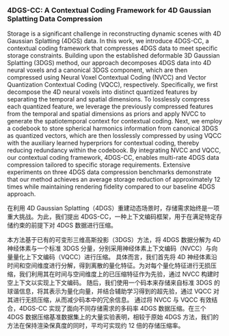 ### 4DGS-CC: A Contextual Coding Framework for 4D Gaussian Splatting Data Compression

Storage is a significant challenge in reconstructing dynamic scenes with 4D Gaussian Splatting (4DGS) data. In this work, we introduce 4DGS-CC, a contextual coding framework that compresses 4DGS data to meet specific storage constraints. Building upon the established deformable 3D Gaussian Splatting (3DGS) method, our approach decomposes 4DGS data into 4D neural voxels and a canonical 3DGS component, which are then compressed using Neural Voxel Contextual Coding (NVCC) and Vector Quantization Contextual Coding (VQCC), respectively. Specifically, we first decompose the 4D neural voxels into distinct quantized features by separating the temporal and spatial dimensions. To losslessly compress each quantized feature, we leverage the previously compressed features from the temporal and spatial dimensions as priors and apply NVCC to generate the spatiotemporal context for contextual coding. Next, we employ a codebook to store spherical harmonics information from canonical 3DGS as quantized vectors, which are then losslessly compressed by using VQCC with the auxiliary learned hyperpriors for contextual coding, thereby reducing redundancy within the codebook. By integrating NVCC and VQCC, our contextual coding framework, 4DGS-CC, enables multi-rate 4DGS data compression tailored to specific storage requirements. Extensive experiments on three 4DGS data compression benchmarks demonstrate that our method achieves an average storage reduction of approximately 12 times while maintaining rendering fidelity compared to our baseline 4DGS approach.

在利用 4D Gaussian Splatting（4DGS）重建动态场景时，存储需求始终是一项重大挑战。为此，我们提出 4DGS-CC，一种上下文编码框架，用于在满足特定存储约束的前提下对 4DGS 数据进行压缩。

本方法基于已有的可变形三维高斯投影（3DGS）方法，将 4DGS 数据分解为 4D 神经体素与一个标准 3DGS 分量，分别采用神经体素上下文编码（NVCC）与向量量化上下文编码（VQCC）进行压缩。
具体而言，我们首先将 4D 神经体素沿时间和空间维度进行分解，得到离散的量化特征。为对每个量化特征进行无损压缩，我们利用其在时间与空间维度上的已压缩特征作为先验，通过 NVCC 构建时空上下文以实现上下文编码。
随后，我们使用一个码本来存储来自标准 3DGS 的球谐信息，将其表示为量化向量，并结合辅助学习得到的超先验，通过 VQCC 对其进行无损压缩，从而减少码本中的冗余信息。
通过将 NVCC 与 VQCC 有效结合，4DGS-CC 实现了面向不同存储需求的多码率 4DGS 数据压缩。在三个 4DGS 数据压缩基准数据集上的大量实验表明，相较于原始 4DGS 方法，我们的方法在保持渲染保真度的同时，平均可实现约 12 倍的存储压缩率。
